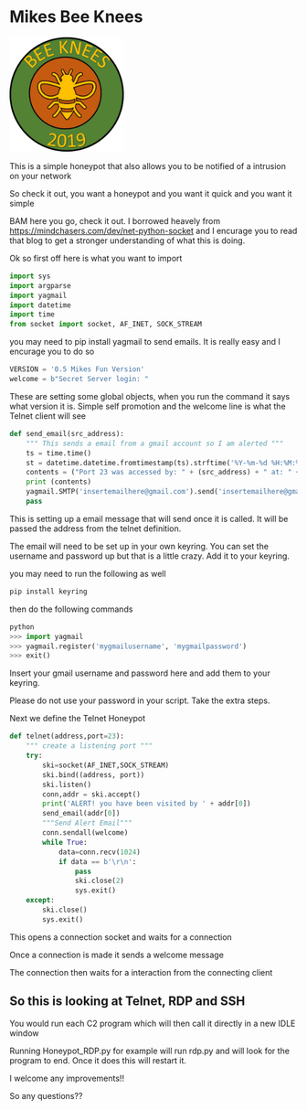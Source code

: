 # Mikes Bee Knees

<img src="BeeKnee.jpg" alt="BeeKnee" width="200"/>

This is a simple honeypot that also allows you to be notified of a intrusion on your network 

So check it out, you want a honeypot and you want it quick and you want it simple

BAM here you go, check it out. I borrowed heavely from https://mindchasers.com/dev/net-python-socket and I encurage you to read that blog to get a stronger understanding of what this is doing. 

Ok so first off here is what you want to import
```python
import sys
import argparse
import yagmail
import datetime
import time
from socket import socket, AF_INET, SOCK_STREAM
```

you may need to pip install yagmail to send emails. It is really easy and I encurage you to do so


```python
VERSION = '0.5 Mikes Fun Version'
welcome = b"Secret Server login: "
```

These are setting some global objects, when you run the command it says what version it is. Simple self promotion and the welcome line is what the Telnet client will see

```python
def send_email(src_address):
    """ This sends a email from a gmail account so I am alerted """
    ts = time.time()
    st = datetime.datetime.fromtimestamp(ts).strftime('%Y-%m-%d %H:%M:%S')
    contents = ("Port 23 was accessed by: " + (src_address) + " at: " + (st))
    print (contents)
    yagmail.SMTP('insertemailhere@gmail.com').send('insertemailhere@gmail.com', 'HONEYPOT ALERT!', contents)
    pass
```
This is setting up a email message that will send once it is called. It will be passed the address from the telnet definition. 

The email will need to be set up in your own keyring. You can set the username and password up but that is a little crazy. Add it to your keyring. 

you may need to run the following as well

```cmd
pip install keyring
```

then do the following commands

```python
python
>>> import yagmail
>>> yagmail.register('mygmailusername', 'mygmailpassword')
>>> exit()
```

Insert your gmail username and password here and add them to your keyring. 

Please do not use your password in your script. Take the extra steps.


Next we define the Telnet Honeypot

```python
def telnet(address,port=23):
    """ create a listening port """
    try:
        ski=socket(AF_INET,SOCK_STREAM)
        ski.bind((address, port))
        ski.listen()
        conn,addr = ski.accept()
        print('ALERT! you have been visited by ' + addr[0])
        send_email(addr[0])
        """Send Alert Email"""
        conn.sendall(welcome)
        while True:
            data=conn.recv(1024)
            if data == b'\r\n':
                pass
                ski.close(2)
                sys.exit()
    except: 
        ski.close()
        sys.exit()
```
This opens a connection socket and waits for a connection

Once a connection is made it sends a welcome message

The connection then waits for a interaction from the connecting client 


## So this is looking at Telnet, RDP and SSH

You would run each C2 program which will then call it directly in a new IDLE window 

Running Honeypot_RDP.py for example will run rdp.py and will look for the program to end. Once it does this will restart it. 

I welcome any improvements!! 


So any questions??
